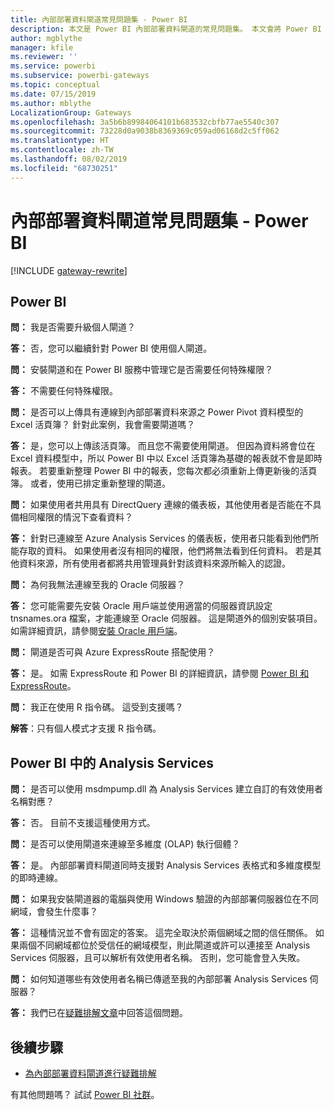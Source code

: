 ```yaml
---
title: 內部部署資料閘道常見問題集 - Power BI
description: 本文是 Power BI 內部部署資料閘道的常見問題集。 本文會將 Power BI 中所使用閘道的常見問題集整合至同一個地方。
author: mgblythe
manager: kfile
ms.reviewer: ''
ms.service: powerbi
ms.subservice: powerbi-gateways
ms.topic: conceptual
ms.date: 07/15/2019
ms.author: mblythe
LocalizationGroup: Gateways
ms.openlocfilehash: 3a5b6b89984064101b683532cbfb77ae5540c307
ms.sourcegitcommit: 73228d0a9038b8369369c059ad06168d2c5ff062
ms.translationtype: HT
ms.contentlocale: zh-TW
ms.lasthandoff: 08/02/2019
ms.locfileid: "68730251"
---
```

# <a name="on-premises-data-gateway-faq---power-bi"></a>內部部署資料閘道常見問題集 - Power BI

[!INCLUDE [gateway-rewrite](includes/gateway-rewrite.md)]

## <a name="power-bi"></a>Power BI

**問：** 我是否需要升級個人閘道？ 

**答：** 否，您可以繼續針對 Power BI 使用個人閘道。

**問：** 安裝閘道和在 Power BI 服務中管理它是否需要任何特殊權限？

**答：** 不需要任何特殊權限。

**問：** 是否可以上傳具有連線到內部部署資料來源之 Power Pivot 資料模型的 Excel 活頁簿？ 針對此案例，我會需要閘道嗎？ 

**答：** 是，您可以上傳該活頁簿。 而且您不需要使用閘道。 但因為資料將會位在 Excel 資料模型中，所以 Power BI 中以 Excel 活頁簿為基礎的報表就不會是即時報表。 若要重新整理 Power BI 中的報表，您每次都必須重新上傳更新後的活頁簿。 或者，使用已排定重新整理的閘道。

**問：** 如果使用者共用具有 DirectQuery 連線的儀表板，其他使用者是否能在不具備相同權限的情況下查看資料？ 

**答：** 針對已連線至 Azure Analysis Services 的儀表板，使用者只能看到他們所能存取的資料。 如果使用者沒有相同的權限，他們將無法看到任何資料。 若是其他資料來源，所有使用者都將共用管理員針對該資料來源所輸入的認證。

**問：** 為何我無法連線至我的 Oracle 伺服器？ 

**答：** 您可能需要先安裝 Oracle 用戶端並使用適當的伺服器資訊設定 tnsnames.ora 檔案，才能連線至 Oracle 伺服器。 這是閘道外的個別安裝項目。 如需詳細資訊，請參閱[安裝 Oracle 用戶端](service-gateway-onprem-manage-oracle.md#installing-the-oracle-client)。

**問：** 閘道是否可與 Azure ExpressRoute 搭配使用？ 

**答：** 是。 如需 ExpressRoute 和 Power BI 的詳細資訊，請參閱 [Power BI 和 ExpressRoute](service-admin-power-bi-expressroute.md)。

**問：** 我正在使用 R 指令碼。 這受到支援嗎？

**解答**：只有個人模式才支援 R 指令碼。

## <a name="analysis-services-in-power-bi"></a>Power BI 中的 Analysis Services

**問：** 是否可以使用 msdmpump.dll 為 Analysis Services 建立自訂的有效使用者名稱對應？ 

**答：** 否。 目前不支援這種使用方式。

**問：** 是否可以使用閘道來連線至多維度 (OLAP) 執行個體？ 

**答：** 是。 內部部署資料閘道同時支援對 Analysis Services 表格式和多維度模型的即時連線。

**問：** 如果我安裝閘道器的電腦與使用 Windows 驗證的內部部署伺服器位在不同網域，會發生什麼事？ 

**答：** 這種情況並不會有固定的答案。 這完全取決於兩個網域之間的信任關係。 如果兩個不同網域都位於受信任的網域模型，則此閘道或許可以連接至 Analysis Services 伺服器，且可以解析有效使用者名稱。 否則，您可能會登入失敗。

**問：** 如何知道哪些有效使用者名稱已傳遞至我的內部部署 Analysis Services 伺服器？ 

**答：** 我們已在[疑難排解文章](service-gateway-onprem-tshoot.md)中回答這個問題。

## <a name="next-steps"></a>後續步驟

* [為內部部署資料閘道進行疑難排解](/data-integration/gateway/service-gateway-tshoot)

有其他問題嗎？ 試試 [Power BI 社群](http://community.powerbi.com/)。

